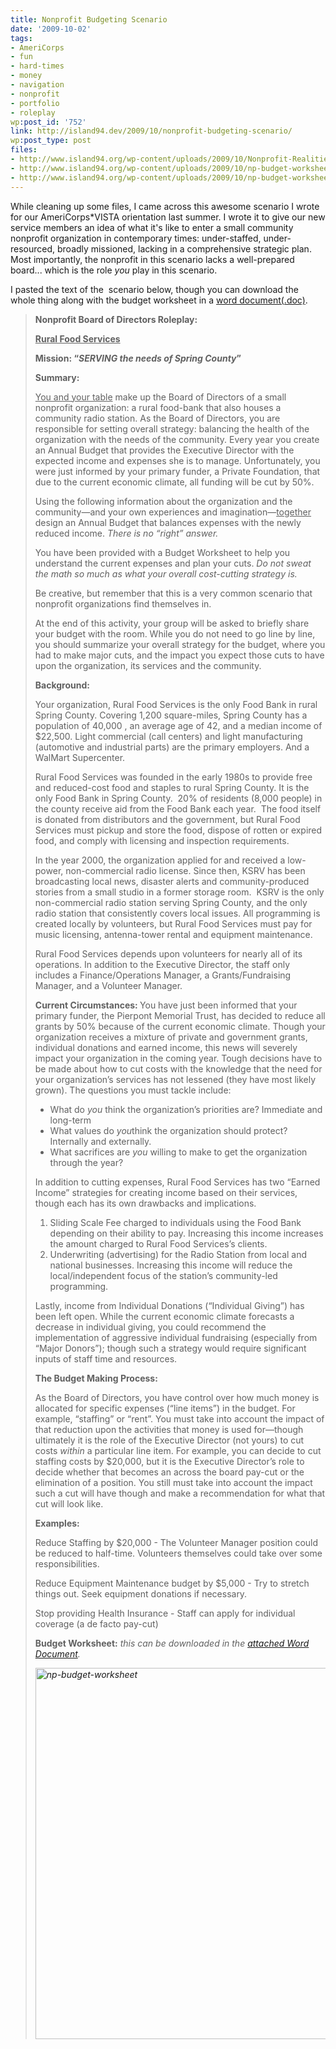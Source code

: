 ```yaml
---
title: Nonprofit Budgeting Scenario
date: '2009-10-02'
tags:
- AmeriCorps
- fun
- hard-times
- money
- navigation
- nonprofit
- portfolio
- roleplay
wp:post_id: '752'
link: http://island94.dev/2009/10/nonprofit-budgeting-scenario/
wp:post_type: post
files:
- http://www.island94.org/wp-content/uploads/2009/10/Nonprofit-Realities-Budgeting-Scenario.doc
- http://www.island94.org/wp-content/uploads/2009/10/np-budget-worksheet.png
- http://www.island94.org/wp-content/uploads/2009/10/np-budget-worksheet-500x594.png
---
```


While cleaning up some files, I came across this awesome scenario I wrote for our AmeriCorps*VISTA orientation last summer. I wrote it to give our new service members an idea of what it's like to enter a small community nonprofit organization in contemporary times: under-staffed, under-resourced, broadly missioned, lacking in a comprehensive strategic plan. Most importantly, the nonprofit in this scenario lacks a well-prepared board... which is the role <em>you</em> play in this scenario.

I pasted the text of the  scenario below, though you can download the whole thing along with the budget worksheet in a <a href="http://www.island94.org/wp-content/uploads/2009/10/Nonprofit-Realities-Budgeting-Scenario.doc">word document(.doc)</a>.
<blockquote><strong>Nonprofit Board of Directors Roleplay:</strong> <strong> </strong>

<span style="text-decoration: underline;"><strong>Rural Food Services </strong></span>

<strong> </strong><strong> </strong>

<strong>Mission: “<em>SERVING the needs of Spring County</em>”</strong>

<strong>Summary:</strong>

<span style="text-decoration: underline;">You and your table</span> make up the Board of Directors of a small nonprofit organization: a rural food-bank that also houses a community radio station. As the Board of Directors, you are responsible for setting overall strategy: balancing the health of the organization with the needs of the community. Every year you create an Annual Budget that provides the Executive Director with the expected income and expenses she is to manage. Unfortunately, you were just informed by your primary funder, a Private Foundation, that due to the current economic climate, all funding will be cut by 50%.

Using the following information about the organization and the community—and your own experiences and imagination—<span style="text-decoration: underline;">together</span> design an Annual Budget that balances expenses with the newly reduced income. <em>There is no “right” answer.</em>

You have been provided with a Budget Worksheet to help you understand the current expenses and plan your cuts. <em>Do not sweat the math so much as what your overall cost-cutting strategy is.</em>

<em> </em><em> </em>Be creative, but remember that this is a very common scenario that nonprofit organizations find themselves in.

At the end of this activity, your group will be asked to briefly share your budget with the room. While you do not need to go line by line, you should summarize your overall strategy for the budget, where you had to make major cuts, and the impact you expect those cuts to have upon the organization, its services and the community.

<strong>Background:</strong>

Your organization, Rural Food Services is the only Food Bank in rural Spring County. Covering 1,200 square-miles, Spring County has a population of 40,000 , an average age of 42, and a median income of $22,500. Light commercial (call centers) and light manufacturing (automotive and industrial parts) are the primary employers. And a WalMart Supercenter.

Rural Food Services was founded in the early 1980s to provide free and reduced-cost food and staples to rural Spring County. It is the only Food Bank in Spring County.  20% of residents (8,000 people) in the county receive aid from the Food Bank each year.  The food itself is donated from distributors and the government, but Rural Food Services must pickup and store the food, dispose of rotten or expired food, and comply with licensing and inspection requirements.

In the year 2000, the organization applied for and received a low-power, non-commercial radio license. Since then, KSRV has been broadcasting local news, disaster alerts and community-produced stories from a small studio in a former storage room.  KSRV is the only non-commercial radio station serving Spring County, and the only radio station that consistently covers local issues. All programming is created locally by volunteers, but Rural Food Services must pay for music licensing, antenna-tower rental and equipment maintenance.

Rural Food Services depends upon volunteers for nearly all of its operations. In addition to the Executive Director, the staff only includes a Finance/Operations Manager, a Grants/Fundraising Manager, and a Volunteer Manager.<strong> </strong>

<strong>Current Circumstances: </strong>You have just been informed that your primary funder, the Pierpont Memorial Trust, has decided to reduce all grants by 50% because of the current economic climate. Though your organization receives a mixture of private and government grants, individual donations and earned income, this news will severely impact your organization in the coming year. Tough decisions have to be made about how to cut costs with the knowledge that the need for your organization’s services has not lessened (they have most likely grown). The questions you must tackle include:
<ul>
	<li>What do <em>you </em> think the organization’s priorities are? Immediate and long-term</li>
	<li>What values do <em>you</em>think the organization should protect? Internally and externally.</li>
	<li>What sacrifices are <em>you</em> willing to make to get the organization through the year?</li>
</ul>
In addition to cutting expenses, Rural Food Services has two “Earned Income” strategies for creating income based on their services, though each has its own drawbacks and implications.
<ol>
	<li>Sliding Scale Fee charged to individuals using the Food Bank depending on their ability to pay. Increasing this income increases the amount charged to Rural Food Services’s clients.</li>
	<li>Underwriting (advertising) for the Radio Station from local and national businesses. Increasing this income will reduce the local/independent focus of the station’s community-led programming.</li>
</ol>
Lastly, income from Individual Donations (“Individual Giving”) has been left open. While the current economic climate forecasts a decrease in individual giving, you could recommend the implementation of aggressive individual fundraising (especially from “Major Donors”); though such a strategy would require significant inputs of staff time and resources.

<strong>The Budget Making Process:</strong>

As the Board of Directors, you have control over how much money is allocated for specific expenses (“line items”) in the budget. For example, “staffing” or “rent”. You must take into account the impact of that reduction upon the activities that money is used for—though ultimately it is the role of the Executive Director (not yours) to cut costs <em>within</em> a particular line item. For example, you can decide to cut staffing costs by $20,000, but it is the Executive Director’s role to decide whether that becomes an across the board pay-cut or the elimination of a position. You still must take into account the impact such a cut will have though and make a recommendation for what that cut will look like.

<strong>Examples:</strong>

Reduce   Staffing by $20,000 - The   Volunteer Manager position could be reduced to half-time. Volunteers   themselves could take over some responsibilities.

Reduce   Equipment Maintenance budget by $5,000 - Try to   stretch things out. Seek equipment donations if necessary.

Stop   providing Health Insurance - Staff can   apply for individual coverage (a de facto pay-cut)

<strong>Budget Worksheet:</strong> <em>this can be downloaded in the <a href="http://www.island94.org/wp-content/uploads/2009/10/Nonprofit-Realities-Budgeting-Scenario.doc">attached Word Document</a>.</em>

<em><a href="http://www.island94.org/wp-content/uploads/2009/10/np-budget-worksheet.png"><img class="aligncenter size-medium wp-image-756" title="np-budget-worksheet" src="http://www.island94.org/wp-content/uploads/2009/10/np-budget-worksheet-500x594.png" alt="np-budget-worksheet" width="500" height="594" /></a>
</em></blockquote>
